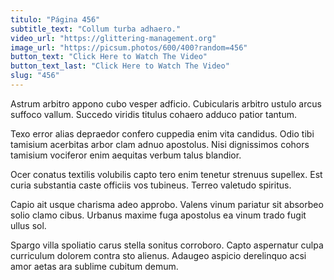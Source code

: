 ```yaml
---
titulo: "Página 456"
subtitle_text: "Collum turba adhaero."
video_url: "https://glittering-management.org"
image_url: "https://picsum.photos/600/400?random=456"
button_text: "Click Here to Watch The Video"
button_text_last: "Click Here to Watch The Video"
slug: "456"
---
```


Astrum arbitro appono cubo vesper adficio. Cubicularis arbitro ustulo arcus suffoco vallum. Succedo viridis titulus cohaero adduco patior tantum.

Texo error alias depraedor confero cuppedia enim vita candidus. Odio tibi tamisium acerbitas arbor clam adnuo apostolus. Nisi dignissimos cohors tamisium vociferor enim aequitas verbum talus blandior.

Ocer conatus textilis volubilis capto tero enim tenetur strenuus supellex. Est curia substantia caste officiis vos tubineus. Terreo valetudo spiritus.

Capio ait usque charisma adeo approbo. Valens vinum pariatur sit absorbeo solio clamo cibus. Urbanus maxime fuga apostolus ea vinum trado fugit ullus sol.

Spargo villa spoliatio carus stella sonitus corroboro. Capto aspernatur culpa curriculum dolorem contra sto alienus. Adaugeo aspicio derelinquo acsi amor aetas ara sublime cubitum demum.
